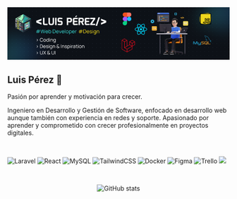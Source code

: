 <div align="center">
   
<img src="/Banner.png" />

</div>


## Luis Pérez 👋
Pasión por aprender y motivación para crecer.

Ingeniero en Desarrollo y Gestión de Software, enfocado en desarrollo web aunque también con experiencia en redes y soporte.
Apasionado por aprender y comprometido con crecer profesionalmente en proyectos digitales.

<br/>

![Laravel](https://img.shields.io/badge/laravel-%23FF2D20.svg?style=for-the-badge&logo=laravel&logoColor=white)
![React](https://img.shields.io/badge/react-%2320232a.svg?style=for-the-badge&logo=react&logoColor=%2361DAFB)
![MySQL](https://img.shields.io/badge/mysql-4479A1.svg?style=for-the-badge&logo=mysql&logoColor=white)
![TailwindCSS](https://img.shields.io/badge/tailwindcss-%2338B2AC.svg?style=for-the-badge&logo=tailwind-css&logoColor=white)
![Docker](https://img.shields.io/badge/docker-%230db7ed.svg?style=for-the-badge&logo=docker&logoColor=white)
![Figma](https://img.shields.io/badge/figma-%23F24E1E.svg?style=for-the-badge&logo=figma&logoColor=white)
![Trello](https://img.shields.io/badge/Trello-%23026AA7.svg?style=for-the-badge&logo=Trello&logoColor=white)
[![](https://visitcount.itsvg.in/api?id=Luis-Perez-01&icon=0&color=0)](https://visitcount.itsvg.in)

<br/>

<div align="center">
   
   ![GitHub stats](https://github-readme-stats.vercel.app/api?username=Luis-Perez-01&show_icons=true&locale=es&theme=dark#gh-dark-mode-only)
   
</div>



